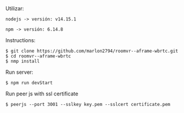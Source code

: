 Utilizar:
    
    nodejs -> versión: v14.15.1
    
    npm -> versión: 6.14.8

Instructions:

    $ git clone https://github.com/marlon2794/roomvr--aframe-wbrtc.git
    $ cd roomvr--aframe-wbrtc
    $ nmp install

Run server:
    
    $ npm run devStart


Run peer js with ssl certificate
    
    $ peerjs --port 3001 --sslkey key.pem --sslcert certificate.pem
